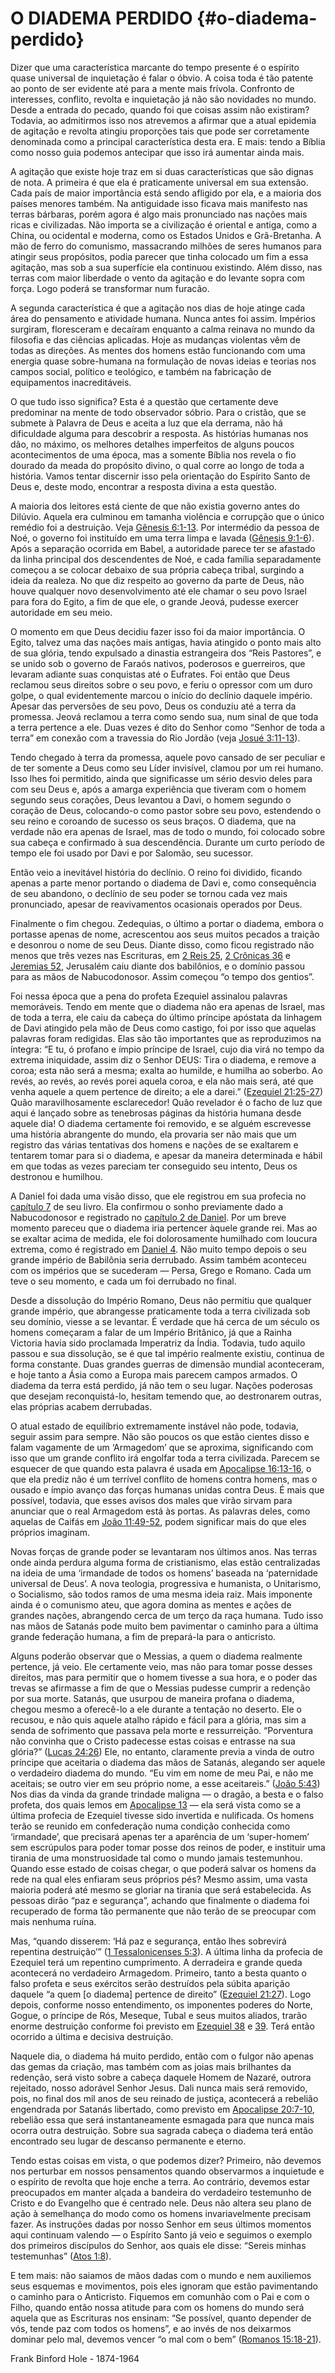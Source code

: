 # O DIADEMA PERDIDO {#o-diadema-perdido}

Dizer que uma característica marcante do tempo presente é o espírito quase universal de inquietação é falar o óbvio. A coisa toda é tão patente ao ponto de ser evidente até para a mente mais frívola. Confronto de interesses, conflito, revolta e inquietação já não são novidades no mundo. Desde a entrada do pecado, quando foi que coisas assim não existiram? Todavia, ao admitirmos isso nos atrevemos a afirmar que a atual epidemia de agitação e revolta atingiu proporções tais que pode ser corretamente denominada como a principal característica desta era. E mais: tendo a Bíblia como nosso guia podemos antecipar que isso irá aumentar ainda mais.

A agitação que existe hoje traz em si duas características que são dignas de nota. A primeira é que ela é praticamente universal em sua extensão. Cada país de maior importância está sendo afligido por ela, e a maioria dos países menores também. Na antiguidade isso ficava mais manifesto nas terras bárbaras, porém agora é algo mais pronunciado nas nações mais ricas e civilizadas. Não importa se a civilização é oriental e antiga, como a China, ou ocidental e moderna, como os Estados Unidos e Grã-Bretanha. A mão de ferro do comunismo, massacrando milhões de seres humanos para atingir seus propósitos, podia parecer que tinha colocado um fim a essa agitação, mas sob a sua superfície ela continuou existindo. Além disso, nas terras com maior liberdade o vento da agitação e do levante sopra com força. Logo poderá se transformar num furacão.

A segunda característica é que a agitação nos dias de hoje atinge cada área do pensamento e atividade humana. Nunca antes foi assim. Impérios surgiram, floresceram e decaíram enquanto a calma reinava no mundo da filosofia e das ciências aplicadas. Hoje as mudanças violentas vêm de todas as direções. As mentes dos homens estão funcionando com uma energia quase sobre-humana na formulação de novas ideias e teorias nos campos social, político e teológico, e também na fabricação de equipamentos inacreditáveis.

O que tudo isso significa? Esta é a questão que certamente deve predominar na mente de todo observador sóbrio. Para o cristão, que se submete à Palavra de Deus e aceita a luz que ela derrama, não há dificuldade alguma para descobrir a resposta. As histórias humanas nos dão, no máximo, os melhores detalhes imperfeitos de alguns poucos acontecimentos de uma época, mas a somente Bíblia nos revela o fio dourado da meada do propósito divino, o qual corre ao longo de toda a história. Vamos tentar discernir isso pela orientação do Espírito Santo de Deus e, deste modo, encontrar a resposta divina a esta questão.

A maioria dos leitores está ciente de que não existia governo antes do Dilúvio. Aquela era culminou em tamanha violência e corrupção que o único remédio foi a destruição. Veja [Gênesis 6:1-13](http://bibliaonline.com.br/acf/gn/6/1-13). Por intermédio da pessoa de Noé, o governo foi instituído em uma terra limpa e lavada ([Gênesis 9:1-6](http://bibliaonline.com.br/acf/gn/9/1-6)). Após a separação ocorrida em Babel, a autoridade parece ter se afastado da linha principal dos descendentes de Noé, e cada família separadamente começou a se colocar debaixo de sua própria cabeça tribal, surgindo a ideia da realeza. No que diz respeito ao governo da parte de Deus, não houve qualquer novo desenvolvimento até ele chamar o seu povo Israel para fora do Egito, a fim de que ele, o grande Jeová, pudesse exercer autoridade em seu meio.

O momento em que Deus decidiu fazer isso foi da maior importância. O Egito, talvez uma das nações mais antigas, havia atingido o ponto mais alto de sua glória, tendo expulsado a dinastia estrangeira dos “Reis Pastores”, e se unido sob o governo de Faraós nativos, poderosos e guerreiros, que levaram adiante suas conquistas até o Eufrates. Foi então que Deus reclamou seus direitos sobre o seu povo, e feriu o opressor com um duro golpe, o qual evidentemente marcou o início do declínio daquele império. Apesar das perversões de seu povo, Deus os conduziu até a terra da promessa. Jeová reclamou a terra como sendo sua, num sinal de que toda a terra pertence a ele. Duas vezes é dito do Senhor como “Senhor de toda a terra” em conexão com a travessia do Rio Jordão (veja [Josué 3:11-13](http://bibliaonline.com.br/acf/js/3/11-13)).

Tendo chegado à terra da promessa, aquele povo cansado de ser peculiar e de ter somente a Deus como seu Líder invisível, clamou por um rei humano. Isso lhes foi permitido, ainda que significasse um sério desvio deles para com seu Deus e, após a amarga experiência que tiveram com o homem segundo seus corações, Deus levantou a Davi, o homem segundo o coração de Deus, colocando-o como pastor sobre seu povo, estendendo o seu reino e coroando de sucesso os seus braços. O diadema, que na verdade não era apenas de Israel, mas de todo o mundo, foi colocado sobre sua cabeça e confirmado à sua descendência. Durante um curto período de tempo ele foi usado por Davi e por Salomão, seu sucessor.

Então veio a inevitável história do declínio. O reino foi dividido, ficando apenas a parte menor portando o diadema de Davi e, como consequência de seu abandono, o declínio de seu poder se tornou cada vez mais pronunciado, apesar de reavivamentos ocasionais operados por Deus.

Finalmente o fim chegou. Zedequias, o último a portar o diadema, embora o portasse apenas de nome, acrescentou aos seus muitos pecados a traição e desonrou o nome de seu Deus. Diante disso, como ficou registrado não menos que três vezes nas Escrituras, em [2 Reis 25](http://bibliaonline.com.br/acf/2rs/25), [2 Crônicas 36](http://bibliaonline.com.br/acf/2cr/36) e [Jeremias 52](http://bibliaonline.com.br/acf/jr/52), Jerusalém caiu diante dos babilônios, e o domínio passou para as mãos de Nabucodonosor. Assim começou “o tempo dos gentios”.

Foi nessa época que a pena do profeta Ezequiel assinalou palavras memoráveis. Tendo em mente que o diadema não era apenas de Israel, mas de toda a terra, ele caiu da cabeça do último príncipe apóstata da linhagem de Davi atingido pela mão de Deus como castigo, foi por isso que aquelas palavras foram redigidas. Elas são tão importantes que as reproduzimos na íntegra: “E tu, ó profano e ímpio príncipe de Israel, cujo dia virá no tempo da extrema iniquidade, assim diz o Senhor DEUS: Tira o diadema, e remove a coroa; esta não será a mesma; exalta ao humilde, e humilha ao soberbo. Ao revés, ao revés, ao revés porei aquela coroa, e ela não mais será, até que venha aquele a quem pertence de direito; a ele a darei.” ([Ezequiel 21:25-27](http://bibliaonline.com.br/acf/ez/21/25-27)) Quão maravilhosamente esclarecedor! Quão revelador é o facho de luz que aqui é lançado sobre as tenebrosas páginas da história humana desde aquele dia! O diadema certamente foi removido, e se alguém escrevesse uma história abrangente do mundo, ela provaria ser não mais que um registro das várias tentativas dos homens e nações de se exaltarem e tentarem tomar para si o diadema, e apesar da maneira determinada e hábil em que todas as vezes pareciam ter conseguido seu intento, Deus os destronou e humilhou.

A Daniel foi dada uma visão disso, que ele registrou em sua profecia no [capítulo 7](http://bibliaonline.com.br/acf/dn/7) de seu livro. Ela confirmou o sonho previamente dado a Nabucodonosor e registrado no [capítulo 2 de Daniel](http://bibliaonline.com.br/acf/dn/2). Por um breve momento pareceu que o diadema iria pertencer àquele grande rei. Mas ao se exaltar acima de medida, ele foi dolorosamente humilhado com loucura extrema, como é registrado em [Daniel 4](http://bibliaonline.com.br/acf/dn/4). Não muito tempo depois o seu grande império de Babilônia seria derrubado. Assim também aconteceu com os impérios que se sucederam — Persa, Grego e Romano. Cada um teve o seu momento, e cada um foi derrubado no final.

Desde a dissolução do Império Romano, Deus não permitiu que qualquer grande império, que abrangesse praticamente toda a terra civilizada sob seu domínio, viesse a se levantar. É verdade que há cerca de um século os homens começaram a falar de um Império Britânico, já que a Rainha Victoria havia sido proclamada Imperatriz da Índia. Todavia, tudo aquilo passou e sua dissolução, se é que tal império realmente existiu, continua de forma constante. Duas grandes guerras de dimensão mundial aconteceram, e hoje tanto a Ásia como a Europa mais parecem campos armados. O diadema da terra está perdido, já não tem o seu lugar. Nações poderosas que desejam reconquistá-lo, hesitam temendo que, ao destronarem outras, elas próprias acabem derrubadas.

O atual estado de equilíbrio extremamente instável não pode, todavia, seguir assim para sempre. Não são poucos os que estão cientes disso e falam vagamente de um ‘Armagedom’ que se aproxima, significando com isso que um grande conflito irá engolfar toda a terra civilizada. Parecem se esquecer de que quando esta palavra é usada em [Apocalipse 16:13-16](http://ap:16:13-16), o que ela prediz não é um terrível conflito de homens contra homens, mas o ousado e ímpio avanço das forças humanas unidas contra Deus. É mais que possível, todavia, que esses avisos dos males que virão sirvam para anunciar que o real Armagedom está às portas. As palavras deles, como aquelas de Caifás em [João 11:49-52](http://bibliaonline.com.br/acf/jo/11/49-52), podem significar mais do que eles próprios imaginam.

Novas forças de grande poder se levantaram nos últimos anos. Nas terras onde ainda perdura alguma forma de cristianismo, elas estão centralizadas na ideia de uma ‘irmandade de todos os homens’ baseada na ‘paternidade universal de Deus’. A nova teologia, progressiva e humanista, o Unitarismo, o Socialismo, são todos ramos de uma mesma ideia raiz. Mais imponente ainda é o comunismo ateu, que agora domina as mentes e ações de grandes nações, abrangendo cerca de um terço da raça humana. Tudo isso nas mãos de Satanás pode muito bem pavimentar o caminho para a última grande federação humana, a fim de prepará-la para o anticristo.

Alguns poderão observar que o Messias, a quem o diadema realmente pertence, já veio. Ele certamente veio, mas não para tomar posse desses direitos, mas para permitir que o homem tivesse a sua hora, e o poder das trevas se afirmasse a fim de que o Messias pudesse cumprir a redenção por sua morte. Satanás, que usurpou de maneira profana o diadema, chegou mesmo a oferecê-lo a ele durante a tentação no deserto. Ele o recusou, e não quis aquele atalho rápido e fácil para a glória, mas sim a senda de sofrimento que passava pela morte e ressurreição. “Porventura não convinha que o Cristo padecesse estas coisas e entrasse na sua glória?” ([Lucas 24:26](http://bibliaonline.com.br/acf/lc/24/26)) Ele, no entanto, claramente previa a vinda de outro príncipe que aceitaria o diadema das mãos de Satanás, alegando ser aquele o verdadeiro diadema do mundo. “Eu vim em nome de meu Pai, e não me aceitais; se outro vier em seu próprio nome, a esse aceitareis.” ([João 5:43](http://bibliaonline.com.br/acf/jo/5/43)) Nos dias da vinda da grande trindade maligna — o dragão, a besta e o falso profeta, dos quais lemos em [Apocalipse 13](http://bibliaonline.com.br/acf/ap/13) — ela será vista como se a última profecia de Ezequiel tivesse sido invertida e nulificada. Os homens terão se reunido em confederação numa condição conhecida como ‘irmandade’, que precisará apenas ter a aparência de um ‘super-homem’ sem escrúpulos para poder tomar posse dos reinos de poder, e instituir uma tirania de uma monstruosidade tal como o mundo jamais testemunhou. Quando esse estado de coisas chegar, o que poderá salvar os homens da rede na qual eles enfiaram seus próprios pés? Mesmo assim, uma vasta maioria poderá até mesmo se gloriar na tirania que será estabelecida. As pessoas dirão “paz e segurança”, achando que finalmente o diadema foi recuperado de forma tão permanente que não terão de se preocupar com mais nenhuma ruína.

Mas, “quando disserem: ‘Há paz e segurança, então lhes sobrevirá repentina destruição’” ([1 Tessalonicenses 5:3](http://bibliaonline.com.br/acf/1ts/5/3)). A última linha da profecia de Ezequiel terá um repentino cumprimento. A derradeira e grande queda acontecerá no verdadeiro Armagedom. Primeiro, tanto a besta quanto o falso profeta e seus exércitos serão destruídos pela súbita aparição daquele “a quem [o diadema] pertence de direito” ([Ezequiel 21:27](http://bibliaonline.com.br/acf/ez/21/27)). Logo depois, conforme nosso entendimento, os imponentes poderes do Norte, Gogue, o príncipe de Rós, Meseque, Tubal e seus muitos aliados, trarão enorme destruição conforme foi previsto em [Ezequiel 38](http://bibliaonline.com.br/acf/ex/38) e [39](http://bibliaonline.com.br/acf/ex/39). Terá então ocorrido a última e decisiva destruição.

Naquele dia, o diadema há muito perdido, então com o fulgor não apenas das gemas da criação, mas também com as joias mais brilhantes da redenção, será visto sobre a cabeça daquele Homem de Nazaré, outrora rejeitado, nosso adorável Senhor Jesus. Dali nunca mais será removido, pois, no final dos mil anos de seu reinado de justiça, acontecerá a rebelião engendrada por Satanás libertado, como previsto em [Apocalipse 20:7-10](http://bibliaonline.com.br/acf/ap/20/7-10), rebelião essa que será instantaneamente esmagada para que nunca mais ocorra outra destruição. Sobre sua sagrada cabeça o diadema terá então encontrado seu lugar de descanso permanente e eterno.

Tendo estas coisas em vista, o que podemos dizer? Primeiro, não devemos nos perturbar em nossos pensamentos quando observarmos a inquietude e o espírito de revolta que hoje enche a terra. Ao contrário, devemos estar preocupados em manter alçada a bandeira do verdadeiro testemunho de Cristo e do Evangelho que é centrado nele. Deus não altera seu plano de ação à semelhança do modo como os homens invariavelmente precisam fazer. As instruções dadas por nosso Senhor em seus últimos momentos aqui continuam valendo — o Espírito Santo já veio e seguimos o exemplo dos primeiros discípulos do Senhor, aos quais ele disse: “Sereis minhas testemunhas” ([Atos 1:8](http://bibliaonline.com.br/acf/atos/1/8)).

E tem mais: não saiamos de mãos dadas com o mundo e nem auxiliemos seus esquemas e movimentos, pois eles ignoram que estão pavimentando o caminho para o Anticristo. Fiquemos em comunhão com o Pai e com o Filho, quando então nossa atitude para com os homens do mundo será aquela que as Escrituras nos ensinam: “Se possível, quanto depender de vós, tende paz com todos os homens”, e ao invés de nos deixarmos dominar pelo mal, devemos vencer “o mal com o bem” ([Romanos 15:18-21](http://bibliaonline.com.br/acf/rm/15/18-21)).

Frank Binford Hole - 1874-1964